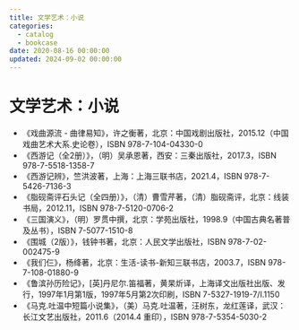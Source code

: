 ```yaml
---
title: 文学艺术：小说
categories:
  - catalog
  - bookcase
date: 2020-08-16 00:00:00
updated: 2024-09-02 00:00:00
---
```


# 文学艺术：小说 #

- 《戏曲源流 - 曲律易知》，许之衡著，北京：中国戏剧出版社，2015.12（中国戏曲艺术大系.史论卷），ISBN 978-7-104-04330-0
- 《西游记（全2册）》，（明）吴承恩著，西安：三秦出版社，2017.3，ISBN 978-7-5518-1358-7
- 《西游记辨》，竺洪波著，上海：上海三联书店，2021.4，ISBN 978-7-5426-7136-3
- 《脂砚斋评石头记（全四册）》，（清）曹雪芹著，（清）脂砚斋评，北京：线装书局，2012.11，ISBN 978-7-5120-0706-2
- 《三国演义》，（明）罗贯中撰，北京：学苑出版社，1998.9（中国古典名著普及丛书），ISBN 7-5077-1510-8
- 《围城（2版）》，钱钟书著，北京：人民文学出版社，ISBN 978-7-02-002475-9
- 《我们仨》，杨绛著，北京：生活-读书-新知三联书店，2003.7，ISBN 978-7-108-01880-9
- 《鲁滨孙历险记》，[英]丹尼尔.笛福著，黄杲炘译，上海译文出版社出版、发行，1997年1月第1版，1997年5月第2次印刷，ISBN 7-5327-1919-7/I.1150
- 《马克.吐温中短篇小说集》，（美）马克.吐温著，汪树东，龙红莲译，武汉：长江文艺出版社，2011.6（2014.4 重印），ISBN 978-7-5354-5030-2